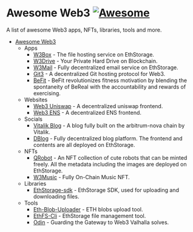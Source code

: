 # Awesome Web3 [![Awesome](https://cdn.rawgit.com/sindresorhus/awesome/d7305f38d29fed78fa85652e3a63e154dd8e8829/media/badge.svg)](https://github.com/ethstorage/awesome-web3/)

A list of awesome Web3 apps, NFTs, libraries, tools and more.

- [Awesome Web3](#awesome-web3-awesomehttpscdnrawgitcomsindresorhusawesomed7305f38d29fed78fa85652e3a63e154dd8e8829mediabadgesvghttpsgithubcomethstorageawesome-web3)
  - Apps
    - [W3Box](https://w3-box.w3eth.io/) - The file hosting service on EthStorage.
    - [W3Drive](https://w3-drive.w3eth.io/) - Your Private Hard Drive on Blockchain.
    - [W3Mail](https://w3-email.w3eth.io/) - Fully decentralized email service on EthStorage.
    - [Git3](https://github.com/git3protocol/git3-cli) - A decentralized Git hosting protocol for Web3.
    - [BeFit](https://github.com/WilliamUW/ETHDenver2024) - BeFit revolutionizes fitness motivation by blending the spontaneity of BeReal with the accountability and rewards of exercising.
  - Websites
    - [Web3 Uniswap](https://app-uniswap-org.w3eth.io/) - A decentralized uniswap frontend.
    - [Web3 ENS](https://app-ens-domain.w3eth.io/) - A decentralized ENS frontend.
  - Socials
    - [Vitalik Blog](https://vitalikblog.w3eth.io/) - A blog fully built on the arbitrum-nova chain by Vitalik.
    - [DBlog](https://w3-blog.w3eth.io/) - Fully decentralized blog platform. The frontend and contents are all deployed on EthStorage.
  - NFTs
    - [QRobot](https://w3-qrobot.w3eth.io/) - An NFT collection of cute robots that can be minted freely. All the metadata including the images are deployed on EthStorage.
    - [W3Music](https://w3-music.w3eth.io/#/) - Fully On-Chain Music NFT.
  - Libraries
    - [EthStorage-sdk](https://github.com/ethstorage/ethstorage-sdk) - EthStorage SDK, used for uploading and downloading files.
  - Tools
    - [Eth-Blob-Uploader](https://github.com/ethstorage/eth-blob-uploader) - ETH blobs upload tool.
    - [EthFS-Cli](https://github.com/ethstorage/ethfs-cli) - EthStorage file management tool.
    - [Odin](https://github.com/anupsv/odin/) - Guarding the Gateway to Web3 Valhalla solves.

